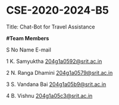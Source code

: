 # CSE-2020-2024-B5

Title: Chat-Bot for Travel Assistance

**#Team Members**

S No	        Name	                E-mail

1	         K. Samyuktha	          204g1a0592@srit.ac.in

2	         N. Ranga Dhamini	      204g1a0579@srit.ac.in

3	         S. Vandana Bai 	      204g1a05b9@srit.ac.in

4          B. Vishnu	            204g1a05c3@srit.ac.in

